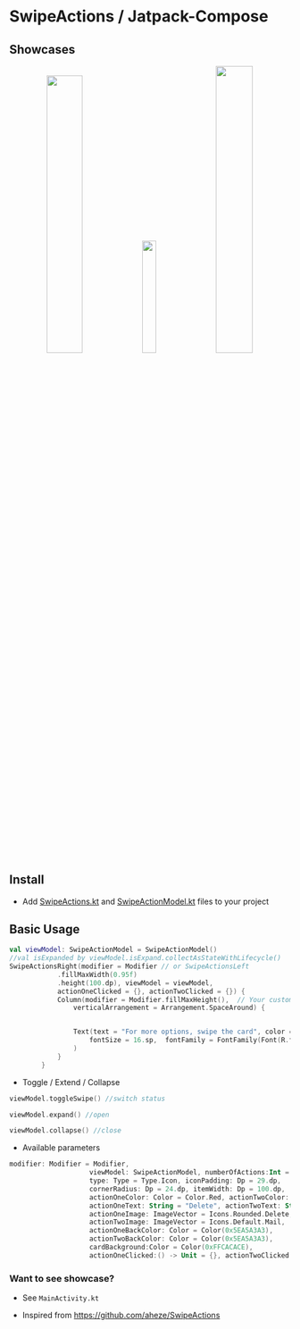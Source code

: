# SwipeActions / Jatpack-Compose

## Showcases


<p align="center">
 <img src="https://github.com/akardas16/SwipeActions/assets/28716129/274c6c51-9fd7-4952-a79f-8ccb0ec0fa68" width="35.7%">
<img src="https://github.com/akardas16/SwipeActions/assets/28716129/374b02e9-7880-4311-928c-b31cf99bb7f7" width="22.7%" >
 <img  src="https://github.com/akardas16/SwipeActions/assets/28716129/3f21d40f-fcb4-4710-b3af-4605a8997fe3" width="36.3%" >
</p>

## Install

* Add [SwipeActions.kt](https://github.com/akardas16/SwipeActions/blob/main/app/src/main/java/com/example/swipeactions/SwipeActions.kt) and [SwipeActionModel.kt](https://github.com/akardas16/SwipeActions/blob/main/app/src/main/java/com/example/swipeactions/SwipeActionModel.kt)  files to your project

## Basic Usage


```Kotlin
val viewModel: SwipeActionModel = SwipeActionModel()
//val isExpanded by viewModel.isExpand.collectAsStateWithLifecycle()
SwipeActionsRight(modifier = Modifier // or SwipeActionsLeft
            .fillMaxWidth(0.95f)
            .height(100.dp), viewModel = viewModel,
            actionOneClicked = {}, actionTwoClicked = {}) {
            Column(modifier = Modifier.fillMaxHeight(),  // Your custom UI
                verticalArrangement = Arrangement.SpaceAround) {


                Text(text = "For more options, swipe the card", color = Color.Black,
                    fontSize = 16.sp,  fontFamily = FontFamily(Font(R.font.lato_regular))
                )
            }
        }
```

*  Toggle / Extend / Collapse 

```Kotlin
viewModel.toggleSwipe() //switch status

viewModel.expand() //open

viewModel.collapse() //close
```

*  Available parameters

  ```Kotlin
modifier: Modifier = Modifier,
                      viewModel: SwipeActionModel, numberOfActions:Int = 2,
                      type: Type = Type.Icon, iconPadding: Dp = 29.dp,
                      cornerRadius: Dp = 24.dp, itemWidth: Dp = 100.dp,
                      actionOneColor: Color = Color.Red, actionTwoColor: Color = Color.White,
                      actionOneText: String = "Delete", actionTwoText: String = "Mail",
                      actionOneImage: ImageVector = Icons.Rounded.Delete,
                      actionTwoImage: ImageVector = Icons.Default.Mail,
                      actionOneBackColor: Color = Color(0x5EA5A3A3),
                      actionTwoBackColor: Color = Color(0x5EA5A3A3),
                      cardBackground:Color = Color(0xFFCACACE),
                      actionOneClicked:() -> Unit = {}, actionTwoClicked:() -> Unit = {}
```


### Want to see showcase?
* See `MainActivity.kt`

* Inspired from https://github.com/aheze/SwipeActions
